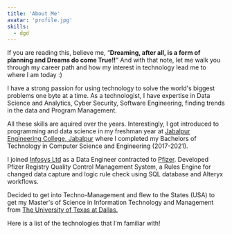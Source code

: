 ```yaml
---
title: 'About Me'
avatar: 'profile.jpg'
skills:
  - dgd
---
```


If you are reading this, believe me, “**Dreaming, after all, is a form of planning and Dreams do come True!!**” And with that note, let me walk you through my career path and how my interest in technology lead me to where I am today :)

I have a strong passion for using technology to solve the world's biggest problems one byte at a time. As a technologist, I have expertise in Data Science and Analytics, Cyber Security, Software Engineering, finding trends in the data and Program Management. 

All these skills are aquired over the years. Interestingly, I got introduced to programming and data science in my freshman year at [Jabalpur Engineering College, Jabalpur](https://www.jecjabalpur.ac.in/) where I completed my Bachelors of Technology in Computer Science and Engineering (2017-2021).

I joined [Infosys Ltd](https://www.infosys.com/) as a Data Engineer contracted to [Pfizer](https://www.pfizer.com/). Developed  Pfizer Registry Quality Control Management System, a Rules Engine for changed data capture and logic rule check using SQL database and Alteryx workflows.

Decided to get into Techno-Management and flew to the States (USA) to get my Master's of Science in Information Technology and Management from [The University of Texas at Dallas.](https://www.utdallas.edu/)

Here is a list of the technologies that I'm familiar with!

























































